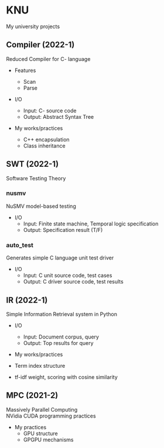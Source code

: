 KNU
===========
 My university projects

## Compiler (2022-1)
Reduced Compiler for C- language  

- Features   
  - Scan
  - Parse

- I/O
  - Input: C- source code
  - Output: Abstract Syntax Tree   

- My works/practices
  - C++ encapsulation
  - Class inheritance

## SWT (2022-1)
Software Testing Theory
### nusmv
NuSMV model-based testing

- I/O
  - Input: Finite state machine, Temporal logic specification
  - Output: Specification result (T/F)

### auto_test
Generates simple C language unit test driver

- I/O
  - Input: C unit source code, test cases
  - Output: C driver source code, test results

## IR (2022-1)
Simple Information Retrieval system in Python   

- I/O
  - Input: Document corpus, query
  - Output: Top results for query

-  My works/practices
  -  Term index structure
  -  tf-idf weight, scoring with cosine similarity

## MPC (2021-2)
Massively Parallel Computing   
NVidia CUDA programming practices

- My practices
  - GPU structure
  - GPGPU mechanisms

